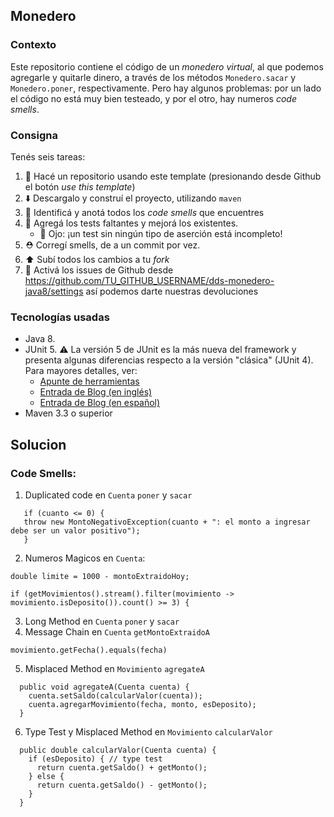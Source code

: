 ## Monedero

### Contexto

Este repositorio contiene el código de un _monedero virtual_, al que podemos agregarle y quitarle dinero, a través 
de los métodos `Monedero.sacar` y `Monedero.poner`, respectivamente. 
Pero hay algunos problemas: por un lado el código no está muy bien testeado, y por el otro, hay numeros _code smells_. 

### Consigna

Tenés seis tareas: 

 1. :fork_and_knife: Hacé un repositorio usando este template (presionando desde Github el botón _use this template_)
 2. :arrow_down: Descargalo y construí el proyecto, utilizando `maven`
 2. :nose: Identificá y anotá todos los _code smells_ que encuentres 
 3. :test_tube: Agregá los tests faltantes y mejorá los existentes. 
     * :eyes: Ojo: ¡un test sin ningún tipo de aserción está incompleto!
 4. :rescue_worker_helmet: Corregí smells, de a un commit por vez. 
 5. :arrow_up: Subí todos los cambios a tu _fork_
 6. :bug: Activá los issues de Github desde https://github.com/TU_GITHUB_USERNAME/dds-monedero-java8/settings así podemos darte nuestras devoluciones

### Tecnologías usadas

* Java 8.
* JUnit 5. :warning: La versión 5 de JUnit es la más nueva del framework y presenta algunas diferencias respecto a la versión "clásica" (JUnit 4). Para mayores detalles, ver:
    *  [Apunte de herramientas](https://docs.google.com/document/d/1VYBey56M0UU6C0689hAClAvF9ILE6E7nKIuOqrRJnWQ/edit#heading=h.dnwhvummp994)
    *  [Entrada de Blog (en inglés)](https://www.baeldung.com/junit-5-migration)
    *  [Entrada de Blog (en español)](https://www.paradigmadigital.com/dev/nos-espera-junit-5/)
* Maven 3.3 o superior
 
## Solucion

### Code Smells:
1. Duplicated code en `Cuenta` `poner` y `sacar`
```
   if (cuanto <= 0) { 
   throw new MontoNegativoException(cuanto + ": el monto a ingresar debe ser un valor positivo");
   }
```
2. Numeros Magicos en `Cuenta`:
```
double limite = 1000 - montoExtraidoHoy;

if (getMovimientos().stream().filter(movimiento -> movimiento.isDeposito()).count() >= 3) {

```
3. Long Method en `Cuenta` `poner` y `sacar`
4. Message Chain en `Cuenta` `getMontoExtraidoA`
```
movimiento.getFecha().equals(fecha)
```
5. Misplaced Method en `Movimiento` `agregateA` 
```
  public void agregateA(Cuenta cuenta) {
    cuenta.setSaldo(calcularValor(cuenta));
    cuenta.agregarMovimiento(fecha, monto, esDeposito);
  }
```
6. Type Test y Misplaced Method en `Movimiento` `calcularValor`
```
  public double calcularValor(Cuenta cuenta) {
    if (esDeposito) { // type test
      return cuenta.getSaldo() + getMonto();
    } else {
      return cuenta.getSaldo() - getMonto();
    }
  }
```
  



